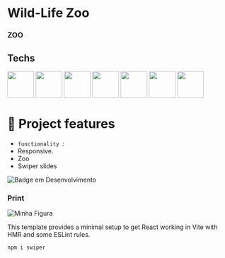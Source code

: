 # Wild-Life Zoo

### ZOO 


## Techs

<div> 
   <img width="60" src="https://cdn.jsdelivr.net/gh/devicons/devicon@latest/icons/html5/html5-original.svg" />
 
  <img  width="60" src="https://cdn.jsdelivr.net/gh/devicons/devicon@latest/icons/css3/css3-original.svg" />

  <img   width="60"  src="https://cdn.jsdelivr.net/gh/devicons/devicon@latest/icons/react/react-original.svg" />          

  <img    width="60" src="https://cdn.jsdelivr.net/gh/devicons/devicon@latest/icons/vitejs/vitejs-original.svg" />          

  <img  width="60" src="https://cdn.jsdelivr.net/gh/devicons/devicon@latest/icons/typescript/typescript-original.svg" />

  <img width="60" src="https://cdn.jsdelivr.net/gh/devicons/devicon@latest/icons/bootstrap/bootstrap-original.svg" />
  
 
  <img width="60" src="https://cdn.jsdelivr.net/gh/devicons/devicon@latest/icons/swiper/swiper-original.svg" />     
          
          
          
          

</div>

           
          


  # :hammer: Project features

- `functionality `:
- Responsive.
- Zoo
- Swiper slides
  
![Badge em Desenvolvimento](http://img.shields.io/static/v1?label=STATUS&message=%20finished&color=GREEN&style=for-the-badge)

### Print
  <img src="#" alt="Minha Figura">



  This template provides a minimal setup to get React working in Vite with HMR and some ESLint rules.

  ```mk
npm i swiper

```

